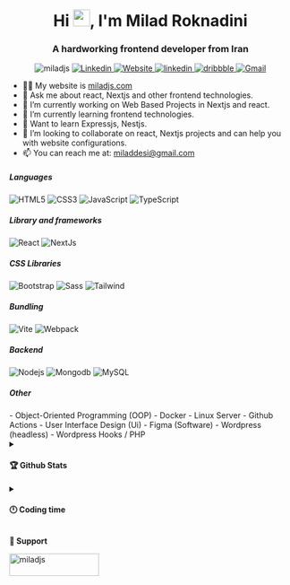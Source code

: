 <h1 align="center">Hi <img src="https://emojis.slackmojis.com/emojis/images/1531849430/4246/blob-sunglasses.gif?1531849430" width="30"/>, I'm Milad Roknadini</h1>
<h3 align="center">A hardworking frontend developer from Iran</h3>

<p align="center">
  <img src="https://komarev.com/ghpvc/?username=miladjs&label=Profile%20views&color=6a44f2&style=flat-square" alt="miladjs" />
  <a href="https://www.linkedin.com/in/roknadini/" target="_blank">
    <img alt="Linkedin" src="https://img.shields.io/badge/-miladjs-0077B5?style=flat-square&logo=linkedin&logoColor=white" />
  </a>
  <a href="https://miladjs.com" target="_blank">
    <img alt="Website" src="https://img.shields.io/badge/-Website-000000?style=flat-square&logo=about.me&logoColor=white" />
  </a>
  <a href="https://linkedin.com/in/roknadini" target="_blank">
    <img alt="linkedin" src="https://img.shields.io/badge/LinkedIn-0077B5?style=flat-square&logo=linkedin&logoColor=white" />
  </a>
  <a href="https://dribbble.com/miladjs" target="_blank">
    <img alt="dribbble" src="https://img.shields.io/badge/Dribbble-EA4C89?style=flat-square&logo=dribbble&logoColor=white" />
  </a>
  <a href="mailto:miladdesi@gmail.com" target="_blank">
    <img alt="Gmail" src="https://img.shields.io/badge/-Gmail-D14836?style=flat-square&logo=gmail&logoColor=white" />
  </a>

</p>

- 👨‍💻 My website is [miladjs.com](https://miladjs.com)
- 💬 Ask me about react, Nextjs and other frontend technologies.
- 🔭 I’m currently working on Web Based Projects in Nextjs and react.
- 🌱 I’m currently learning frontend technologies.
- 🏫 Want to learn Expressjs, Nestjs.
- 👯 I’m looking to collaborate on react, Nextjs projects and can help you with website configurations.
- 📫 You can reach me at: miladdesi@gmail.com

<p align="left">
  <h5>Languages</h5>
  <p>
    <img alt="HTML5" src="https://img.shields.io/badge/-HTML5-E34F26?style=flat-square&logo=html5&logoColor=white" />
    <img alt="CSS3" src="https://img.shields.io/badge/-CSS3-264DE4?style=flat-square&logo=css3&logoColor=white" />
    <img alt="JavaScript" src="https://img.shields.io/badge/-Javascript-EBD41B?style=flat-square&logo=javascript&logoColor=white" />
    <img alt="TypeScript" src="https://img.shields.io/badge/-TypeScript-007ACC?style=flat-square&logo=typescript&logoColor=white" />
  </p>
  <h5>Library and frameworks</h5>
  <p>
    <img alt="React" src="https://img.shields.io/badge/-React-45b8d8?style=flat-square&logo=react&logoColor=white" />
    <img alt="NextJs" src="https://img.shields.io/badge/-NextJs-000000?style=flat-square&logo=next.js&logoColor=white" />
  </p>
  <h5>CSS Libraries</h5>
  <p>
    <img alt="Bootstrap" src="https://img.shields.io/badge/-Bootstrap-563D7C?style=flat-square&logo=bootstrap&logoColor=white" /> 
    <img alt="Sass" src="https://img.shields.io/badge/-Sass-CC6699?style=flat-square&logo=sass&logoColor=white" />
    <img alt="Tailwind" src="https://img.shields.io/badge/-Tailwind-38B2AC?style=flat-square&logo=tailwindcss&logoColor=white" />
  </p>
  <!-- <h5>Testing</h5>
  <p>
    <img alt="Jest" src="https://img.shields.io/badge/-Jest-913E56?style=flat-square&logo=jest&logoColor=white" />
    <img alt="Cypress" src="https://img.shields.io/badge/-Cypress-3A3A3A?style=flat-square&logo=cypress&logoColor=white" />
    <img alt="Testing Library" src="https://img.shields.io/badge/-Testing Library-DC1B24?style=flat-square&logo=testing-library&logoColor=white" />
    <img alt="Vitest" src="https://img.shields.io/badge/-Vitest-FCC72B?style=flat-square&logo=vitest&logoColor=white" />
    <img alt="Storybook" src="https://img.shields.io/badge/-Storybook-F1437E?style=flat-square&logo=storybook&logoColor=white" />
  </p> -->
  <h5>Bundling</h5>
  <p>
    <img alt="Vite" src="https://img.shields.io/badge/-Vite-9755EF?style=flat-square&logo=vite&logoColor=white" />
    <img alt="Webpack" src="https://img.shields.io/badge/-Webpack-8DD6F9?style=flat-square&logo=webpack&logoColor=white" />
  </p>
  <h5>Backend</h5>
  <p>
    <img alt="Nodejs" src="https://img.shields.io/badge/-Nodejs-43853d?style=flat-square&logo=Node.js&logoColor=white" />
    <!-- <img alt="NestJs" src="https://img.shields.io/badge/-NestJs-ea2845?style=flat-square&logo=nestjs&logoColor=white" /> -->
    <img alt="Mongodb" src="https://img.shields.io/badge/-MongoDb-016246?style=flat-square&logo=mongodb&logoColor=white" />
    <img alt="MySQL" src="https://img.shields.io/badge/-MySQL-32619D?style=flat-square&logo=mysql&logoColor=white" />
  </p>
  <h5>Other</h5>
</p>
-  Object-Oriented Programming (OOP)
-  Docker
-  Linux Server
-  Github Actions
-  User Interface Design (Ui)
-  Figma (Software)
-  Wordpress (headless)
-  Wordpress Hooks / PHP

<details>
  <summary>
    <h4>🏆 Github Stats</h4>
  </summary>
  <p align="left">
    <img src="http://github-readme-streak-stats.herokuapp.com?user=miladjs&theme=dracula">
    <img src="https://github-readme-stats.vercel.app/api?username=miladjs&show_icons=true&theme=dracula">
    <img src="https://github-readme-stats.vercel.app/api/top-langs/?username=miladjs&layout=compact&theme=dracula">
  </p>
</details>

<details>
  <summary>
    <h4>🕛 Coding time</h4>
  </summary>
  <!--START_SECTION:waka-->
  <!--END_SECTION:waka-->
</details>

<b align="left">🧉 Support</b>

<p><a href="https://www.buymeacoffee.com/miladjs"> <img align="left" src="https://cdn.buymeacoffee.com/buttons/v2/default-yellow.png" height="40" width="160" alt="miladjs" /></a></p>
